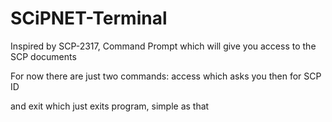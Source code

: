 # SCiPNET-Terminal
Inspired by SCP-2317, Command Prompt which will give you access to the SCP documents 

For now there are just two commands:
access
which asks you then for SCP ID

and exit
which just exits program, simple as that